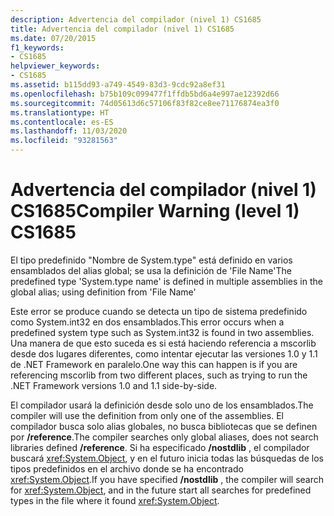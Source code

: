 ```yaml
---
description: Advertencia del compilador (nivel 1) CS1685
title: Advertencia del compilador (nivel 1) CS1685
ms.date: 07/20/2015
f1_keywords:
- CS1685
helpviewer_keywords:
- CS1685
ms.assetid: b115dd93-a749-4549-83d3-9cdc92a8ef31
ms.openlocfilehash: b75b109c099477f1ffdb5bd6a4e997ae12392d66
ms.sourcegitcommit: 74d05613d6c57106f83f82ce8ee71176874ea3f0
ms.translationtype: HT
ms.contentlocale: es-ES
ms.lasthandoff: 11/03/2020
ms.locfileid: "93281563"
---
```

# <a name="compiler-warning-level-1-cs1685"></a><span data-ttu-id="11eca-103">Advertencia del compilador (nivel 1) CS1685</span><span class="sxs-lookup"><span data-stu-id="11eca-103">Compiler Warning (level 1) CS1685</span></span>

<span data-ttu-id="11eca-104">El tipo predefinido "Nombre de System.type" está definido en varios ensamblados del alias global; se usa la definición de 'File Name'</span><span class="sxs-lookup"><span data-stu-id="11eca-104">The predefined type 'System.type name' is defined in multiple assemblies in the global alias; using definition from 'File Name'</span></span>  
  
 <span data-ttu-id="11eca-105">Este error se produce cuando se detecta un tipo de sistema predefinido como System.int32 en dos ensamblados.</span><span class="sxs-lookup"><span data-stu-id="11eca-105">This error occurs when a predefined system type such as System.int32 is found in two assemblies.</span></span> <span data-ttu-id="11eca-106">Una manera de que esto suceda es si está haciendo referencia a mscorlib desde dos lugares diferentes, como intentar ejecutar las versiones 1.0 y 1.1 de .NET Framework en paralelo.</span><span class="sxs-lookup"><span data-stu-id="11eca-106">One way this can happen is if you are referencing mscorlib from two different places, such as trying to run the .NET Framework versions 1.0 and 1.1 side-by-side.</span></span>  
  
 <span data-ttu-id="11eca-107">El compilador usará la definición desde solo uno de los ensamblados.</span><span class="sxs-lookup"><span data-stu-id="11eca-107">The compiler will use the definition from only one of the assemblies.</span></span> <span data-ttu-id="11eca-108">El compilador busca solo alias globales, no busca bibliotecas que se definen por **/reference**.</span><span class="sxs-lookup"><span data-stu-id="11eca-108">The compiler searches only global aliases, does not search libraries defined **/reference**.</span></span> <span data-ttu-id="11eca-109">Si ha especificado **/nostdlib** , el compilador buscará <xref:System.Object>, y en el futuro inicia todas las búsquedas de los tipos predefinidos en el archivo donde se ha encontrado <xref:System.Object>.</span><span class="sxs-lookup"><span data-stu-id="11eca-109">If you have specified **/nostdlib** , the compiler will search for <xref:System.Object>, and in the future start all searches for predefined types in the file where it found <xref:System.Object>.</span></span>
